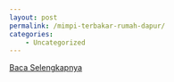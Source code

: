 ```yaml
---
layout: post
permalink: /mimpi-terbakar-rumah-dapur/
categories:
    - Uncategorized
---
```


[Baca Selengkapnya](/04)